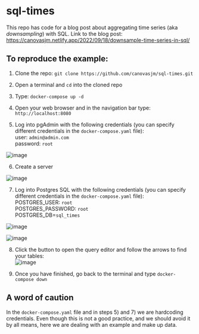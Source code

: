 # sql-times  

This repo has code for a blog post about aggregating time series (aka *downsampling*) with SQL. Link to the blog post:   
https://canovasjm.netlify.app/2022/09/18/downsample-time-series-in-sql/  

## To reproduce the example:  

1. Clone the repo: `git clone https://github.com/canovasjm/sql-times.git`  

2. Open a terminal and `cd` into the cloned repo  

3. Type: `docker-compose up -d`  

4. Open your web browser and in the navigation bar type: `http://localhost:8080`  

5. Log into pgAdmin with the following credentials (you can specify different credentials in the `docker-compose.yaml` file):   
    user: `admin@admin.com`  
    password: `root`  

![image](https://user-images.githubusercontent.com/19241669/191152172-d6b608d4-fdaa-4aa5-be20-24e339d4f907.png)

6. Create a server

![image](https://user-images.githubusercontent.com/19241669/191152571-65e7caf3-fe22-4ed3-be30-6acf5b3abeb7.png)

7. Log into Postgres SQL with the following credentials (you can specify different credentials in the `docker-compose.yaml` file):  
    POSTGRES_USER: `root`  
    POSTGRES_PASSWORD: `root`   
    POSTGRES_DB=`sql_times`

![image](https://user-images.githubusercontent.com/19241669/191152810-548583f0-29eb-4d62-8c9f-b0e437ec031d.png)  

![image](https://user-images.githubusercontent.com/19241669/191153021-7399fa6e-997b-41f3-b2ff-7369b2ebcd61.png)


8. Click the button to open the query editor and follow the arrows to find your tables:  
![image](https://user-images.githubusercontent.com/19241669/191153848-1b9c622e-f6c5-44c0-a1af-bcc07fef0345.png)

9. Once you have finished, go back to the terminal and type `docker-compose down`     

## A word of caution 
In the `docker-compose.yaml` file and in steps 5) and 7) we are hardcoding credentials. Even though this is not a good practice, and we should avoid it by all means, here we are dealing with an example and make up data.
